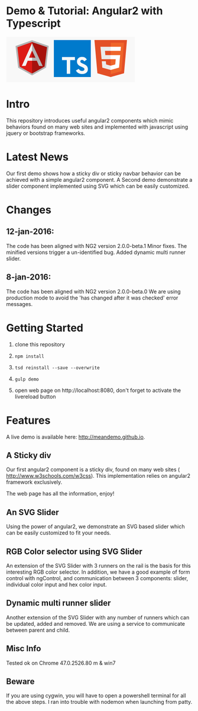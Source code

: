 Demo & Tutorial: Angular2 with Typescript
=============

![logo](./mdassets/ng2_ts_html5_logo.png)

# Intro

This repository introduces useful angular2 components which mimic behaviors found on many 
web sites and implemented with javascript using jquery or bootstrap frameworks.

# Latest News

Our first demo shows how a sticky div or sticky navbar behavior can be achieved with a simple angular2 component.
A Second demo demonstrate a slider component implemented using SVG which can be easily customized.

# Changes

## 12-jan-2016:
The code has been aligned with NG2 version 2.0.0-beta.1
Minor fixes. The minified versions trigger a un-identified bug. 
Added dynamic multi runner slider.


## 8-jan-2016:
The code has been aligned with NG2 version 2.0.0-beta.0
We are using production mode to avoid the 'has changed after it was checked' error messages. 


# Getting Started


1. clone this repository

2. `npm install`

3. `tsd reinstall --save --overwrite`

4. `gulp demo`

5. open web page on http://localhost:8080, don't forget to activate the livereload button


# Features

A live demo is available here: http://meandemo.github.io.

## A Sticky div

Our first angular2 component is a sticky div, found on many web sites ( http://www.w3schools.com/w3css).
This implementation relies on angular2 framework exclusively.

The web page has all the information, enjoy! 

## An SVG Slider

Using the power of angular2, we demonstrate an SVG based slider which can be easily customized to fit
your needs.

## RGB Color selector using SVG Slider

An extension of the SVG Slider with 3 runners on the rail is the basis for this interesting RGB color
selector. In addition, we have a good example of form control with ngControl, and communication between
3 components: slider, individual color input and hex color input.

## Dynamic multi runner slider

Another extension of the SVG Slider with any number of runners which can be updated, added and removed.
We are using a service to communicate between parent and child.


## Misc Info

Tested ok on Chrome 47.0.2526.80 m & win7 

## Beware

If you are using cygwin, you will have to open a powershell terminal for all the above steps.
I ran into trouble with nodemon when launching from patty.  
